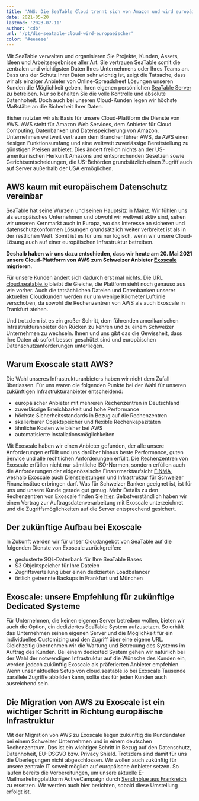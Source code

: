 ```yaml
---
title: 'AWS: Die SeaTable Cloud trennt sich von Amazon und wird europäischer - SeaTable'
date: 2021-05-20
lastmod: '2023-07-11'
author: 'cdb'
url: '/pt/die-seatable-cloud-wird-europaeischer'
color: '#eeeeee'
---
```


Mit SeaTable verwalten und organisieren Sie Projekte, Kunden, Assets, Ideen und Arbeitsergebnisse aller Art. Sie vertrauen SeaTable somit die zentralen und wichtigsten Daten Ihres Unternehmens oder Ihres Teams an. Dass uns der Schutz Ihrer Daten sehr wichtig ist, zeigt die Tatsache, dass wir als einziger Anbieter von Online-Spreadsheet Lösungen unseren Kunden die Möglichkeit geben, Ihren eigenen persönlichen [SeaTable Server](/enterprise-on-premise/) zu betreiben. Nur so behalten Sie die volle Kontrolle und absolute Datenhoheit. Doch auch bei unseren Cloud-Kunden legen wir höchste Maßstäbe an die Sicherheit Ihrer Daten.

Bisher nutzten wir als Basis für unsere Cloud-Plattform die Dienste von AWS. AWS steht für Amazon Web Services, dem Anbieter für Cloud Computing, Datenbanken und Datenspeicherung von Amazon. Unternehmen weltweit vertrauen dem Branchenführer AWS, da AWS einen riesigen Funktionsumfang und eine weltweit zuverlässige Bereitstellung zu günstigen Preisen anbietet. Dies ändert freilich nichts an der US-amerikanischen Herkunft Amazons und entsprechenden Gesetzen sowie Gerichtsentscheidungen, die US-Behörden grundsätzlich einen Zugriff auch auf Server außerhalb der USA ermöglichen.

## AWS kaum mit europäischem Datenschutz vereinbar

SeaTable hat seine Wurzeln und seinen Hauptsitz in Mainz. Wir fühlen uns als europäisches Unternehmen und obwohl wir weltweit aktiv sind, sehen wir unseren Kernmarkt auch in Europa, wo das Interesse an sicheren und datenschutzkonformen Lösungen grundsätzlich weiter verbreitet ist als in der restlichen Welt. Somit ist es für uns nur logisch, wenn wir unsere Cloud-Lösung auch auf einer europäischen Infrastruktur betreiben.

**Deshalb haben wir uns dazu entschieden, dass wir heute am 20. Mai 2021 unsere Cloud-Plattform von AWS zum Schweizer Anbieter [Exoscale](https://www.exoscale.com/) migrieren**.

Für unsere Kunden ändert sich dadurch erst mal nichts. Die URL [cloud.seatable.io](https://cloud.seatable.io) bleibt die Gleiche, die Plattform sieht noch genauso aus wie vorher. Auch die tatsächlichen Dateien und Datenbanken unserer aktuellen Cloudkunden werden nur um wenige Kilometer Luftlinie verschoben, da sowohl die Rechenzentren von AWS als auch Exoscale in Frankfurt stehen.

Und trotzdem ist es ein großer Schritt, dem führenden amerikanischen Infrastrukturanbieter den Rücken zu kehren und zu einem Schweizer Unternehmen zu wechseln. Ihnen und uns gibt das die Gewissheit, dass Ihre Daten ab sofort besser geschützt sind und europäischen Datenschutzanforderungen unterliegen.

## Warum Exoscale statt AWS?

Die Wahl unseres Infrastrukturanbieters haben wir nicht dem Zufall überlassen. Für uns waren die folgenden Punkte bei der Wahl für unseren zukünftigen Infrastrukturanbieter entscheidend:

- europäischer Anbieter mit mehreren Rechenzentren in Deutschland
- zuverlässige Erreichbarkeit und hohe Performance
- höchste Sicherheitsstandards in Bezug auf die Rechenzentren
- skalierbarer Objektspeicher und flexible Rechenkapazitäten
- ähnliche Kosten wie bisher bei AWS
- automatisierte Installationsmöglichkeiten

Mit Exoscale haben wir einen Anbieter gefunden, der alle unsere Anforderungen erfüllt und uns darüber hinaus beste Performance, guten Service und alle rechtlichen Anforderungen erfüllt. Die Rechenzentren von Exoscale erfüllen nicht nur sämtliche ISO-Normen, sondern erfüllen auch die Anforderungen der eidgenössische Finanzmarktaufsicht [FINMA](https://finma.ch/de/), weshalb Exoscale auch Dienstleistungen und Infrastruktur für Schweizer Finanzinstitue erbringen darf. Was für Schweizer Banken geeignet ist, ist für uns und unsere Kunde gerade gut genug. Mehr Details zu den Rechenzentren von Exoscale finden Sie [hier](https://www.exoscale.com/compliance/). Selbstverständlich haben wir einen Vertrag zur Auftragsdatenverarbeitung mit Exoscale unterzeichnet und die Zugriffsmöglichkeiten auf die Server entsprechend gesichert.

## Der zukünftige Aufbau bei Exoscale

In Zukunft werden wir für unser Cloudangebot von SeaTable auf die folgenden Dienste von Exoscale zurückgreifen:

- geclusterte SQL-Datenbank für Ihre SeaTable Bases
- S3 Objektspeicher für Ihre Dateien
- Zugriffsverteilung über einen dedizierten Loadbalancer
- örtlich getrennte Backups in Frankfurt und München

## Exoscale: unsere Empfehlung für zukünftige Dedicated Systeme

Für Unternehmen, die keinen eigenen Server betreiben wollen, bieten wir auch die Option, ein dediziertes SeaTable System aufzusetzen. So erhält das Unternehmen seinen eigenen Server und die Möglichkeit für ein individuelles Customizing und den Zugriff über eine eigene URL. Gleichzeitig übernehmen wir die Wartung und Betreuung des Systems im Auftrag des Kunden. Bei einem dedicated System gehen wir natürlich bei der Wahl der notwendigen Infrastruktur auf die Wünsche des Kunden ein, werden jedoch zukünftig Exoscale als präferierten Anbieter empfehlen. Wenn unser aktuelles Setup von cloud.seatable.io bei Exoscale Tausende parallele Zugriffe abbilden kann, sollte das für jeden Kunden auch ausreichend sein.

## Die Migration von AWS zu Exoscale ist ein wichtiger Schritt in Richtung europäische Infrastruktur

Mit der Migration von AWS zu Exoscale liegen zukünftig die Kundendaten bei einem Schweizer Unternehmen und in einem deutschen Rechenzentrum. Das ist ein wichtiger Schritt in Bezug auf den Datenschutz, Datenhoheit, EU-DSGVO bzw. Privacy Shield. Trotzdem sind damit für uns die Überlegungen nicht abgeschlossen. Wir wollen auch zukünftig für unsere zentrale IT soweit möglich auf europäische Anbieter setzen. So laufen bereits die Vorbereitungen, um unsere aktuelle E-Mailmarketingplattform ActiveCampaign durch [Sendinblue aus Frankreich](https://de.sendinblue.com/) zu ersetzen. Wir werden auch hier berichten, sobald diese Umstellung erfolgt ist.
